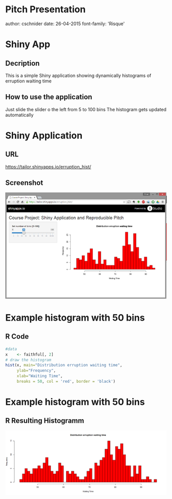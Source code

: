 Pitch Presentation
========================================================
author: cschnider
date: 26-04-2015
font-family: 'Risque'

Shiny App
========================================================

Decription
----
This is a simple Shiny application showing dynamically histograms of erruption waiting time


How to use the application
----
Just slide the slider o the left from 5 to 100 bins
The histogram gets updated automatically


Shiny Application
========================================================

URL
--
https://tailor.shinyapps.io/erruption_hist/

Screenshot
--
![App Screenshot](screenshot.png) 

Example histogram with 50 bins
========================================================
R Code
---

```r
#data
x    <- faithful[, 2] 
# draw the histogram 
hist(x, main="Distribution erruption waiting time", 
     ylab="Frequency",
     xlab="Waiting Time",
     breaks = 50, col = 'red', border = 'black')
```

Example histogram with 50 bins
========================================================
R Resulting Histogramm
--
![plot of chunk unnamed-chunk-2](PitchPresentation-figure/unnamed-chunk-2-1.png) 
